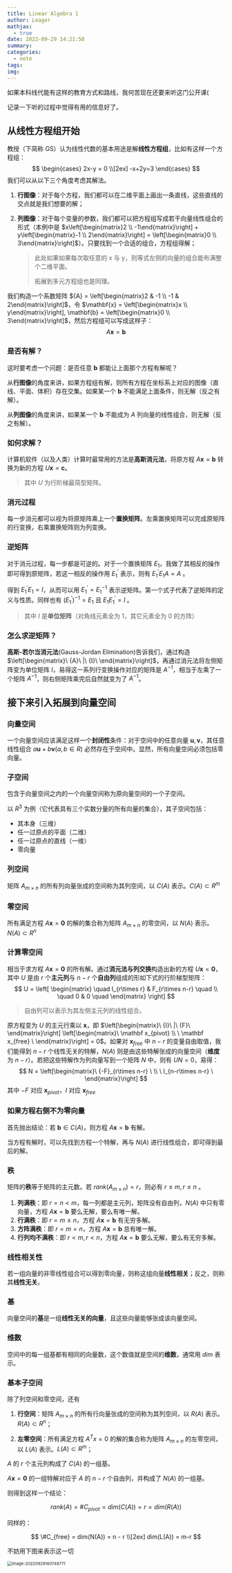 ```yaml
---
title: Linear Algebra 1
author: Leager
mathjax:
  - true
date: 2022-09-29 14:21:50
summary:
categories:
  - note
tags:
img:
---
```


如果本科线代能有这样的教育方式和路线，我何苦现在还要来听这门公开课(

记录一下听的过程中觉得有用的信息好了。

<!--more-->

## 从线性方程组开始

教授（下简称 GS）认为线性代数的基本用途是解**线性方程组**，比如有这样一个方程组：
$$
\begin{cases}
2x-y = 0
\\[2ex]
-x+2y=3
\end{cases}
$$
我们可以从以下三个角度考虑其解法。

1. **行图像**：对于每个方程，我们都可以在二维平面上画出一条直线，这些直线的交点就是我们想要的解；
2. **列图像**：对于每个变量的参数，我们都可以把方程组写成若干向量线性组合的形式（本例中是 $x\left[\begin{matrix}2 \\ -1\end{matrix}\right] + y\left[\begin{matrix}-1 \\ 2\end{matrix}\right] = \left[\begin{matrix}0 \\ 3\end{matrix}\right]$）。只要找到一个合适的组合，方程组得解；

    > 此处如果如果每次取任意的 x 与 y，则等式左侧的向量的组合能布满整个二维平面。
    >
    > 拓展到多元方程组也是同理。

我们构造一个系数矩阵 ${A} = \left[\begin{matrix}2 & -1 \\ -1 & 2\end{matrix}\right]$，令 $\mathbf{x} = \left[\begin{matrix}x \\ y\end{matrix}\right], \mathbf{b} = \left[\begin{matrix}0 \\ 3\end{matrix}\right]$，然后方程组可以写成这样子：
$$
A\mathbf{x} = \mathbf{b}
$$

### 是否有解？

这时要考虑一个问题：是否任意 $\mathbf{b}$ 都能让上面那个方程有解呢？

从**行图像**的角度来讲，如果方程组有解，则所有方程在坐标系上对应的图像（直线、平面、体积）存在交集。如果某一个 $\mathbf{b}$ 不能满足上面条件，则无解（反之有解）。

从**列图像**的角度来讲，如果某一个 $\mathbf{b}$ 不能成为 ${A}$ 列向量的线性组合，则无解（反之有解）。

### 如何求解？

计算机软件（以及人类）计算时最常用的方法是**高斯消元法**，将原方程 ${A}\mathbf{x} = \mathbf{b}$ 转换为新的方程 ${U}\mathbf{x}=\mathbf{c}$。

> 其中 ${U}$ 为行阶梯最简型矩阵。

### 消元过程

每一步消元都可以视为将原矩阵乘上一个**置换矩阵**。左乘置换矩阵可以完成原矩阵的行变换，右乘置换矩阵则为列变换。

### 逆矩阵

对于消元过程，每一步都是可逆的。对于一个置换矩阵 $E_1$，我做了其相反的操作即可得到原矩阵，若这一相反的操作用 $E_1^{'}$ 表示，则有 $E_1^{'}  E_1  A =  A$ 。

得到 $E_1^{'}  E_1 =  {I}$，从而可以用 $E_1^{'} = { E_1}^{-1}$ 表示逆矩阵。第一个式子代表了逆矩阵的定义与性质。同样也有 $(E_1^{'})^{-1} = {E_1}$ 且 $E_1 E_1^{'} = {I}$ 。

> 其中 $I$ 是**单位矩阵**（对角线元素全为 1，其它元素全为 0 的方阵）

### 怎么求逆矩阵？

**高斯-若尔当消元法**(Gauss-Jordan Elimination)告诉我们，通过构造 $\left[\begin{matrix}\ {A}\ |\ {I}\ \end{matrix}\right]$，再通过消元法将左侧矩阵变为单位矩阵 ${I}$，易得这一系列行变换操作对应的矩阵是 ${A}^{-1}$，相当于左乘了一个矩阵 ${A}^{-1}$，则右侧矩阵乘完后自然就变为了 ${A}^{-1}$。

## 接下来引入拓展到向量空间

### 向量空间

一个向量空间应该满足这样一个**封闭性**条件：对于空间中的任意向量 $\mathbf{u}, \mathbf{v}$，其任意线性组合 $a\mathbf{u}+b\mathbf{v}(a, b\in R)$ 必然存在于空间中。显然，所有向量空间必须包括零向量。

### 子空间

包含于向量空间之内的一个向量空间称为原向量空间的一个子空间。

以 ${R}^3$ 为例（它代表具有三个实数分量的所有向量的集合），其子空间包括：

- 其本身（三维）
- 任一过原点的平面（二维）
- 任一过原点的直线（一维）
- 零向量

### 列空间

矩阵 ${A}_{m\times n}$ 的所有列向量张成的空间称为其列空间，以 $C({A})$ 表示。$C({A})\subset R^m$

### 零空间

所有满足方程 ${A}\mathbf{x} = \mathbf{0}$ 的解的集合称为矩阵 ${A}_{m\times n}$ 的零空间，以 $N({A})$ 表示。$N({A})\subset R^n$

### 计算零空间

相当于求方程 ${A}\mathbf{x} = \mathbf{0}$ 的所有解。通过**消元法与列交换**构造出新的方程 ${U}\mathbf{x}=\mathbf{0}$，其中 ${U}$ 是由 $r$ 个**主元列**与 $n-r$ 个**自由列**组成的形如下式的行阶梯型矩阵：
$$
U =
\left[
\begin{matrix}
\quad I_{r\times r} & F_{r\times n-r} \quad
\\
\quad 0 & 0 \quad
\end{matrix}
\right]
$$

> 自由列可以表示为其左侧主元列的线性组合。

原方程变为 ${U}$ 的主元行乘以 $\mathbf{x}$，即 $\left[\begin{matrix}\ {I}\ |\ {F}\ \end{matrix}\right] \left[\begin{matrix}\  \mathbf x_{pivot} \\ \  \mathbf x_{free} \ \end{matrix}\right] =  0$。如果对 $\mathbf x_{free}$ 中 $n-r$ 的变量自由取值，我们能得到 $n-r$ 个线性无关的特解，$N({A})$ 则是由这些特解张成的向量空间（**维度**为 $n-r$）。若把这些特解作为列向量写到一个矩阵 ${N}$ 中，则有 ${U}{N} = {0}$，易得：
$$
N =
\left[\begin{matrix}\ {-F}_{r\times n-r} \ \\ \ I_{n-r\times n-r} \ \end{matrix}\right]
$$
其中 ${-F}$ 对应 $\mathbf{x}_{pivot}$，${I}$ 对应 $\mathbf{x}_{free}$

### 如果方程右侧不为零向量

首先抛出结论：若 $\mathbf{b} \in C({A})$，则方程 ${A}\mathbf{x} = \mathbf{b}$ 有解。

当方程有解时，可以先找到方程一个特解，再与 $N({A})$ 进行线性组合，即可得到最后的解。

### 秩

矩阵的**秩**等于矩阵的主元数。若 $rank({A}_{m\times n}) = r$，则必有 $r\leq m, r\leq n$ 。

1. **列满秩**：即 $r=n<m$，每一列都是主元列，矩阵没有自由列，$N({A})$ 中只有零向量，方程 ${A}\mathbf{x} = \mathbf{b}$ 要么无解，要么有唯一解。
2. **行满秩**：即 $r=m\leq n$，方程 ${A}\mathbf{x} = \mathbf{b}$ 有无穷多解。
3. **方阵满秩**：即 $r=m=n$，方程 ${A}\mathbf{x} = \mathbf{b}$ 总有唯一解。
4. **行列均不满秩**：即 $r<m, r<n$，方程 ${A}\mathbf{x} = \mathbf{b}$ 要么无解，要么有无穷多解。

### 线性相关性

若一组向量的非零线性组合可以得到零向量，则称这组向量**线性相关**；反之，则称其**线性无关**。

### 基

向量空间的**基**是一组**线性无关的向量**，且这些向量能够张成该向量空间。

### 维数

空间中的每一组基都有相同的向量数，这个数值就是空间的**维数**，通常用 $dim$ 表示。

### 基本子空间

除了列空间和零空间，还有

1. **行空间**：矩阵 ${A}_{m\times n}$ 的所有行向量张成的空间称为其列空间，以 $R({A})$ 表示。$R({A})\subset R^n$；
   
2. **左零空间**：所有满足方程 ${A^T}{x} = {0}$ 的解的集合称为矩阵 ${A}_{m\times n}$ 的左零空间，以 $L({A})$ 表示。$L({A})\subset R^m$；

${A}$ 的 $r$ 个主元列构成了 $C({A})$ 的一组基。

${A}\mathbf{x}=\mathbf{0}$ 的一组特解对应于 ${A}$ 的 $n-r$ 个自由列，并构成了 $N({A})$ 的一组基。

则得到这样一个结论：

$$
rank(A) = \# C_{pivot} = dim(C(A)) = r = dim(R(A))
$$

同样的：

$$
\#C_{free} = dim(N(A)) = n - r
\\[2ex]
dim(L(A)) = m-r
$$

不妨用下图来表示这一切

<img src="image-20220929160748771.png" alt="image-20220929160748771" style="zoom:67%;" />

